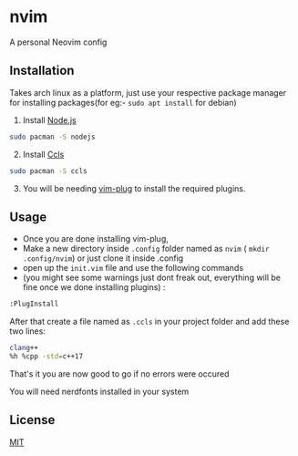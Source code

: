 # nvim

A personal Neovim config 

## Installation 
Takes arch linux as a platform, just use your respective package manager for installing packages(for eg:- `sudo apt install` for debian)

1. Install [Node.js](https://www.google.com/url?sa=t&rct=j&q=&esrc=s&source=web&cd=&cad=rja&uact=8&ved=2ahUKEwiehrffoeT3AhWeRmwGHcKWAoYQFnoECAgQAQ&url=https%3A%2F%2Fnodejs.org%2F&usg=AOvVaw1tY2p-vJFWJmxWlq4sTxCn)
``` bash 
sudo pacman -S nodejs
``` 
2. Install [Ccls](https://github.com/MaskRay/ccls)

 ``` bash
 sudo pacman -S ccls
 ```
 
3. You will be needing [vim-plug](https://github.com/junegunn/vim-plug#installation) to install the required plugins.



## Usage
 - Once you are done installing vim-plug, 
 - Make a new directory inside `.config` folder named as `nvim` ( `mkdir .config/nvim`) or just clone it inside .config <br>
 - open up the `init.vim` file and use the following commands<br>
 - (you might see some warnings just dont freak out, everything will be fine once we done installing plugins) :

```bash
:PlugInstall
```
After that create a file named as `.ccls` in your project folder and add these two lines:
``` bash
clang++
%h %cpp -std=c++17
```
That's it you are now good to go if no errors were occured

You will need nerdfonts installed in your system


## License
[MIT](https://choosealicense.com/licenses/mit/)
